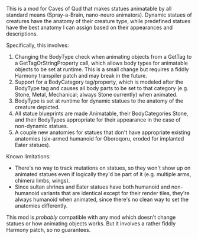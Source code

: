 This is a mod for Caves of Qud that makes statues animatable by all standard means (Spray-a-Brain, nano-neuro animators).
Dynamic statues of creatures have the anatomy of their creature type, while predefined statues have the best anatomy I
can assign based on their appearances and descriptions.

Specifically, this involves:

1. Changing the BodyType check when animating objects from a GetTag to a GetTagOrStringProperty call, which
  allows body types for animatable objects to be set at runtime. This is a small change but requires a fiddly Harmony transpiler 
  patch and may break in the future.
2. Support for a BodyCategory tag/property, which is modeled after the BodyType tag and causes all body parts to be set to 
  that category (e.g. Stone, Metal, Mechanical; always Stone currently) when animated.
3. BodyType is set at runtime for dynamic statues to the anatomy of the creature depicted.
4. All statue blueprints are made Animatable, their BodyCategories Stone, and their BodyTypes appropriate for their appearance 
  in the case of non-dynamic statues.
5. A couple new anatomies for statues that don't have appropriate existing anatomies (six-armed humanoid for Oboroqoru, eroded for
  implanted Eater statues).


Known limitations:

* There's no way to track mutations on statues, so they won't show up on animated statues even if logically they'd be part of it (e.g. multiple arms, chimera limbs, wings).
* Since sultan shrines and Eater statues have both humanoid and non-humanoid variants that are identical except for their render tiles, they're always humanoid when animated, since there's no clean way to set the anatomies differently.

This mod is *probably* compatible with any mod which doesn't change statues or how animating objects works. But it involves a rather fiddly Harmony patch, so no guarantees.
